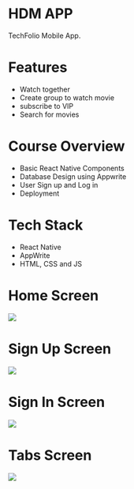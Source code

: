 # HDM APP
TechFolio Mobile App.

# Features
* Watch together
* Create group to watch movie
* subscribe to VIP
* Search for movies

# Course Overview
* Basic React Native Components
* Database Design using Appwrite
* User Sign up and Log in
* Deployment

# Tech Stack
* React Native
* AppWrite
* HTML, CSS and JS

# Home Screen
<img src="assets/images/screenshot/onboarding.png">  

# Sign Up Screen
<img src="assets/images/screenshot/signup.png">  

# Sign In Screen
<img src="assets/images/screenshot/login.png">  

# Tabs Screen
<img src="assets/images/screenshot/tabs.png">  